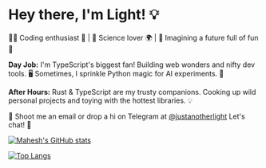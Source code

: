 # Hey there, I'm Light! :bulb:

👨‍💻 Coding enthusiast 🚀 | 🔬 Science lover 🌍 | 🌟 Imagining a future full of fun 🎉

**Day Job:** I'm TypeScript's biggest fan! Building web wonders and nifty dev tools. 🖥️ Sometimes, I sprinkle Python magic for AI experiments. 🧙

**After Hours:** Rust & TypeScript are my trusty companions. Cooking up wild personal projects and toying with the hottest libraries. 💡

📧 Shoot me an email or drop a hi on Telegram at [@justanotherlight](https://t.me/justanotherlight) Let's chat! 📲

[![Mahesh's GitHub stats](https://github-readme-stats.vercel.app/api?username=maheshbansod&hide_rank=true)](https://github.com/anuraghazra/github-readme-stats)

[![Top Langs](https://github-readme-stats.vercel.app/api/top-langs/?username=maheshbansod)](https://github.com/anuraghazra/github-readme-stats)
